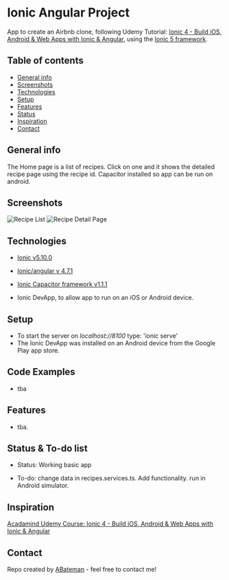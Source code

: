# Ionic Angular Project

App to create an Airbnb clone, following Udemy Tutorial: [Ionic 4 - Build iOS, Android & Web Apps with Ionic & Angular](https://www.udemy.com/ionic-2-the-practical-guide-to-building-ios-android-apps/), using the [Ionic 5 framework](https://ionicframework.com/docs).

## Table of contents

* [General info](#general-info)
* [Screenshots](#screenshots)
* [Technologies](#technologies)
* [Setup](#setup)
* [Features](#features)
* [Status](#status)
* [Inspiration](#inspiration)
* [Contact](#contact)

## General info

The Home page is a list of recipes. Click on one and it shows the detailed recipe page using the recipe id. Capacitor installed so app can be run on android.

## Screenshots

![Recipe List](./img/recipe-list.png)
![Recipe Detail Page](./img/recipe-detail.png)

## Technologies

* [Ionic v5.10.0](https://ionicframework.com/)

* [Ionic/angular v 4.7.1](https://ionicframework.com/)

* [Ionic Capacitor framework v1.1.1](https://capacitor.ionicframework.com/)

* Ionic DevApp, to allow app to run on an iOS or Android device.

## Setup

* To start the server on _localhost://8100_ type: 'ionic serve'
* The Ionic DevApp was installed on an Android device from the Google Play app store.

## Code Examples

* tba

## Features

* tba.

## Status & To-do list

* Status: Working basic app

* To-do: change data in recipes.services.ts. Add functionality. run in Android simulator.

## Inspiration

[Acadamind Udemy Course: Ionic 4 - Build iOS, Android & Web Apps with Ionic & Angular](https://www.udemy.com/ionic-2-the-practical-guide-to-building-ios-android-apps/)

## Contact

Repo created by [ABateman](https://www.andrewbateman.org) - feel free to contact me!
